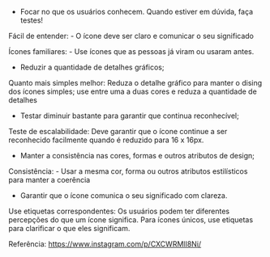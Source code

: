 
- Focar no que os usuários conhecem. Quando estiver em dúvida, faça testes!

Fácil de entender: - O ícone deve ser claro e comunicar o seu significado

Ícones familiares: - Use ícones que as pessoas já viram ou usaram antes.

- Reduzir a quantidade de detalhes gráficos;

Quanto mais simples melhor: Reduza o detalhe gráfico para manter o dising dos ícones simples; use entre uma a duas cores e reduza a quantidade de detalhes

- Testar diminuir bastante para garantir que continua reconhecível;

Teste de escalabilidade: Deve garantir que o ícone continue a ser reconhecido facilmente quando é reduzido para 16 x 16px.

- Manter a consistência nas cores, formas e outros atributos de design;

Consistência: - Usar a mesma cor, forma ou outros atributos estilísticos para manter a coerência

- Garantir que o ícone comunica o seu significado com clareza.

Use etiquetas correspondentes: Os usuários podem ter diferentes percepções do que um 
ícone significa. Para ícones únicos, use etiquetas para clarificar o que eles significam.

Referência:
https://www.instagram.com/p/CXCWRMlI8Ni/
